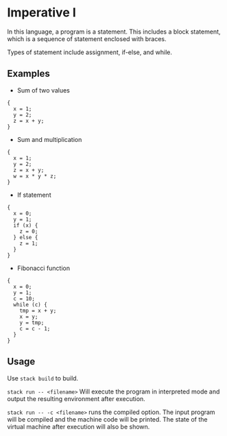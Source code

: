 # Imperative I

In this language, a program is a statement.
This includes a block statement, which is a
sequence of statement enclosed with braces.

Types of statement include assignment, if-else,
and while.

## Examples

- Sum of two values

```
{
  x = 1;
  y = 2;
  z = x + y;
}
```

- Sum and multiplication

```
{
  x = 1;
  y = 2;
  z = x + y;
  w = x * y * z;
}
```
- If statement

```
{
  x = 0;
  y = 1;
  if (x) {
    z = 0;
  } else {
    z = 1;
  }
}
```

- Fibonacci function

```
{
  x = 0;
  y = 1;
  c = 10;
  while (c) {
    tmp = x + y;
    x = y;
    y = tmp;
    c = c - 1;
  }
}
```

## Usage

Use `stack build` to build.

`stack run -- <filename>` Will execute the program
in interpreted mode and output the resulting environment
after execution.

`stack run -- -c <filename>` runs the compiled option.
The input program will be compiled and the machine code will
be printed.
The state of the virtual machine after execution will also
be shown.


